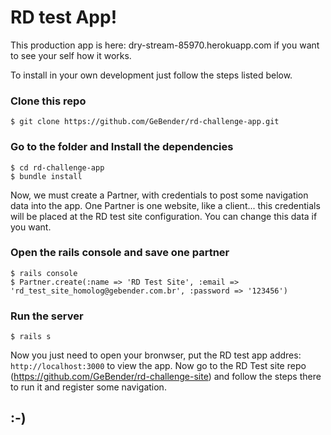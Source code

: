 # RD test App!

This production app is here: dry-stream-85970.herokuapp.com if you want to see your self how it works. 

To install in your own development just follow the steps listed below.

### Clone this repo
    $ git clone https://github.com/GeBender/rd-challenge-app.git

### Go to the folder and Install the dependencies
    $ cd rd-challenge-app
    $ bundle install

Now, we must create a Partner, with credentials to post some navigation data into the app. One Partner is one website, like a client... this credentials will be placed at the RD test site configuration. You can change this data if you want.

### Open the rails console and save one partner
    $ rails console
    $ Partner.create(:name => 'RD Test Site', :email => 'rd_test_site_homolog@gebender.com.br', :password => '123456')

### Run the server
    $ rails s

Now you just need to open your bronwser, put the RD test app addres: `http://localhost:3000` to view the app. Now go to the RD Test site repo (https://github.com/GeBender/rd-challenge-site) and follow the steps there to run it and register some navigation. 

## :-)

